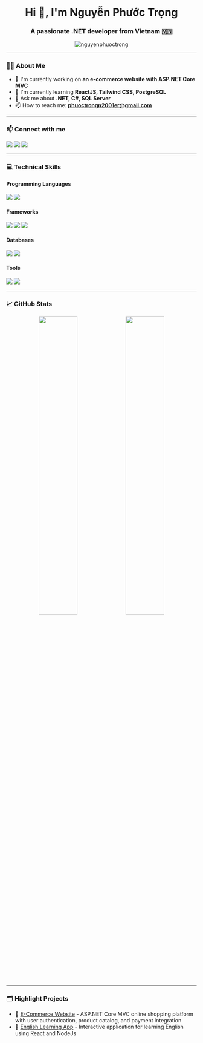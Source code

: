 <h1 align="center">Hi 👋, I'm Nguyễn Phước Trọng</h1>
<h3 align="center">A passionate .NET developer from Vietnam 🇻🇳</h3>

<p align="center">
  <img src="https://komarev.com/ghpvc/?username=nguyenphuoctrong&label=Profile%20views&color=0e75b6&style=flat" alt="nguyenphuoctrong" />
</p>

---

### 👨‍💻 About Me

- 🔭 I'm currently working on **an e-commerce website with ASP.NET Core MVC**
- 🌱 I'm currently learning **ReactJS, Tailwind CSS, PostgreSQL**
- 💬 Ask me about **.NET, C#, SQL Server**
- 📫 How to reach me: **phuoctrongn2001er@gmail.com**

---

### 📫 Connect with me

<p align="left">
  <a href="https://www.linkedin.com/in/trongnp0706trongnp0706/" target="_blank"><img src="https://img.shields.io/badge/LinkedIn-blue?style=for-the-badge&logo=linkedin&logoColor=white" /></a>
  <a href="mailto:phuoctrongn2001er@gmail.com"><img src="https://img.shields.io/badge/Gmail-D14836?style=for-the-badge&logo=gmail&logoColor=white" /></a>
  <a href="https://www.facebook.com/phuoctrong0706/" target="_blank"><img src="https://img.shields.io/badge/Facebook-%231877F2.svg?style=for-the-badge&logo=Facebook&logoColor=white" /></a>
</p>

---

### 💻 Technical Skills

#### Programming Languages
<p>
  <img src="https://img.shields.io/badge/c%23-%23239120.svg?style=for-the-badge&logo=c-sharp&logoColor=white"/>
  <img src="https://img.shields.io/badge/javascript-%23323330.svg?style=for-the-badge&logo=javascript&logoColor=%23F7DF1E"/>
</p>

#### Frameworks
<p>
  <img src="https://img.shields.io/badge/dotnet-%23512BD4.svg?style=for-the-badge&logo=dotnet&logoColor=white"/>
  <img src="https://img.shields.io/badge/react-%2320232a.svg?style=for-the-badge&logo=react&logoColor=%2361DAFB"/>
  <img src="https://img.shields.io/badge/tailwindcss-%2338B2AC.svg?style=for-the-badge&logo=tailwind-css&logoColor=white"/>
</p>

#### Databases
<p>
  <img src="https://img.shields.io/badge/postgresql-%23336791.svg?style=for-the-badge&logo=postgresql&logoColor=white"/>
  <img src="https://img.shields.io/badge/Microsoft%20SQL%20Server-CC2927?style=for-the-badge&logo=microsoft%20sql%20server&logoColor=white"/>
</p>

#### Tools
<p>
  <img src="https://img.shields.io/badge/Visual%20Studio-5C2D91.svg?style=for-the-badge&logo=visual-studio&logoColor=white"/>
  <img src="https://img.shields.io/badge/git-%23F05033.svg?style=for-the-badge&logo=git&logoColor=white"/>
</p>

---

### 📈 GitHub Stats

<p align="center">
  <img src="https://github-readme-stats.vercel.app/api?username=nguyenphuoctrong&show_icons=true&theme=github_dark" width="45%" />
  <img src="https://github-readme-streak-stats.herokuapp.com/?user=nguyenphuoctrong&theme=github-dark-blue" width="45%" />
</p>

---

### 🗂️ Highlight Projects

- 🔹 [E-Commerce Website](https://github.com/nguyenphuoctrong/ecommerce-website) - ASP.NET Core MVC online shopping platform with user authentication, product catalog, and payment integration
- 🔹 [English Learning App](https://github.com/nguyenphuoctrong/english-learning-app) - Interactive application for learning English using React and NodeJs
